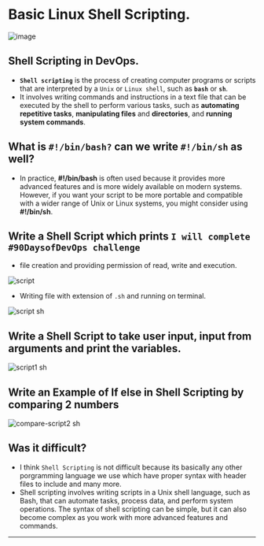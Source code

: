 # Basic Linux Shell Scripting.

![image](https://user-images.githubusercontent.com/76991475/233164050-97088202-cce8-445c-8a7b-b8eb3b8b26d5.png)

## Shell Scripting in DevOps.
- **`Shell scripting`** is the process of creating computer programs or scripts that are interpreted by a `Unix` or `Linux shell`, such as **`bash`** or **`sh`**.
- It involves writing commands and instructions in a text file that can be executed by the shell to perform various tasks, such as **automating repetitive tasks**, **manipulating files** and **directories**, and **running system commands**.

## What is `#!/bin/bash?` can we write `#!/bin/sh` as well?

- In practice, **#!/bin/bash** is often used because it provides more advanced features and is more widely available on modern systems. However, if you want your script to be more portable and compatible with a wider range of Unix or Linux systems, you might consider using **#!/bin/sh**.



## Write a Shell Script which prints `I will complete #90DaysofDevOps challenge`

- file creation and providing permission of read, write and execution.

![script](https://user-images.githubusercontent.com/76991475/223536344-d20c7639-ea85-4b39-8c25-dc3e3676e597.png)

- Writing file with extension of `.sh` and running on terminal.

![script sh](https://user-images.githubusercontent.com/76991475/223536377-96044e78-1356-4954-a21c-dace547dcf98.png)


## Write a Shell Script to take user input, input from arguments and print the variables.

![script1 sh](https://user-images.githubusercontent.com/76991475/223540023-70e59783-4e3e-47b7-a507-98c2c211b6fc.png)


## Write an Example of If else in Shell Scripting by comparing 2 numbers

![compare-script2 sh](https://user-images.githubusercontent.com/76991475/223543063-7273c758-6f06-4b6f-af80-ec36d2e80def.png)

## Was it difficult?

- I think `Shell Scripting` is not difficult because its basically any other porgramming language we use which have proper syntax with header files to include and many more.
- Shell scripting involves writing scripts in a Unix shell language, such as Bash, that can automate tasks, process data, and perform system operations. The syntax of shell scripting can be simple, but it can also become complex as you work with more advanced features and commands.

---